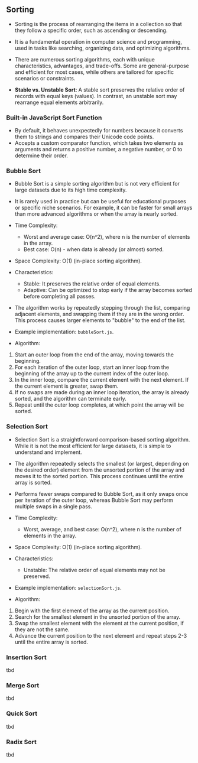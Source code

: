 ## Sorting

- Sorting is the process of rearranging the items in a collection so that they follow a specific order, such as ascending or descending.
- It is a fundamental operation in computer science and programming, used in tasks like searching, organizing data, and optimizing algorithms.
- There are numerous sorting algorithms, each with unique characteristics, advantages, and trade-offs. Some are general-purpose and efficient for most cases, while others are tailored for specific scenarios or constraints.

- **Stable vs. Unstable Sort**: A stable sort preserves the relative order of records with equal keys (values). In contrast, an unstable sort may rearrange equal elements arbitrarily.

### Built-in JavaScript Sort Function

- By default, it behaves unexpectedly for numbers because it converts them to strings and compares their Unicode code points.
- Accepts a custom comparator function, which takes two elements as arguments and returns a positive number, a negative number, or 0 to determine their order.

### Bubble Sort

- Bubble Sort is a simple sorting algorithm but is not very efficient for large datasets due to its high time complexity.
- It is rarely used in practice but can be useful for educational purposes or specific niche scenarios. For example, it can be faster for small arrays than more advanced algorithms or when the array is nearly sorted.
- Time Complexity:
  - Worst and average case: O(n^2), where n is the number of elements in the array.
  - Best case: O(n) - when data is already (or almost) sorted.
- Space Complexity: O(1) (in-place sorting algorithm).
- Characteristics:
  - Stable: It preserves the relative order of equal elements.
  - Adaptive: Can be optimized to stop early if the array becomes sorted before completing all passes.
- The algorithm works by repeatedly stepping through the list, comparing adjacent elements, and swapping them if they are in the wrong order. This process causes larger elements to "bubble" to the end of the list.
- Example implementation: `bubbleSort.js`.

- Algorithm:

1. Start an outer loop from the end of the array, moving towards the beginning.
2. For each iteration of the outer loop, start an inner loop from the beginning of the array up to the current index of the outer loop.
3. In the inner loop, compare the current element with the next element. If the current element is greater, swap them.
4. If no swaps are made during an inner loop iteration, the array is already sorted, and the algorithm can terminate early.
5. Repeat until the outer loop completes, at which point the array will be sorted.

### Selection Sort

- Selection Sort is a straightforward comparison-based sorting algorithm. While it is not the most efficient for large datasets, it is simple to understand and implement.
- The algorithm repeatedly selects the smallest (or largest, depending on the desired order) element from the unsorted portion of the array and moves it to the sorted portion. This process continues until the entire array is sorted.
- Performs fewer swaps compared to Bubble Sort, as it only swaps once per iteration of the outer loop, whereas Bubble Sort may perform multiple swaps in a single pass.
- Time Complexity:
  - Worst, average, and best case: O(n^2), where n is the number of elements in the array.
- Space Complexity: O(1) (in-place sorting algorithm).
- Characteristics:
  - Unstable: The relative order of equal elements may not be preserved.
- Example implementation: `selectionSort.js`.

- Algorithm:

1. Begin with the first element of the array as the current position.
2. Search for the smallest element in the unsorted portion of the array.
3. Swap the smallest element with the element at the current position, if they are not the same.
4. Advance the current position to the next element and repeat steps 2-3 until the entire array is sorted.

### Insertion Sort

tbd

### Merge Sort

tbd

### Quick Sort

tbd

### Radix Sort

tbd

